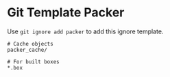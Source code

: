 Git Template Packer
===

Use `git ignore add packer` to add this ignore template.

```
# Cache objects
packer_cache/

# For built boxes
*.box
```
